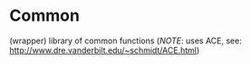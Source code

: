 # Common
(wrapper) library of common functions (*NOTE*: uses ACE, see: http://www.dre.vanderbilt.edu/~schmidt/ACE.html)
